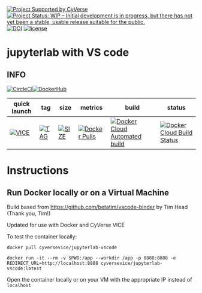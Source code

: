 [![Project Supported by CyVerse](https://img.shields.io/badge/Supported%20by-CyVerse-blue.svg)](https://learning.cyverse.org/projects/vice/en/latest/) [![Project Status: WIP – Initial development is in progress, but there has not yet been a stable, usable release suitable for the public.](https://www.repostatus.org/badges/latest/wip.svg)](https://www.repostatus.org/#wip) [![DOI](https://zenodo.org/badge/DOI/10.5281/zenodo..svg)](https://doi.org/10.5281/zenodo.) [![license](https://img.shields.io/badge/license-GPLv3-blue.svg)](https://opensource.org/licenses/GPL-3.0)

# jupyterlab with VS code

## INFO

[![CircleCI](https://circleci.com/gh/cyverse-vice/jupyterlab-psypark.svg?style=svg)](https://circleci.com/gh/cyverse-vice/jupyterlab-vscode)[![DockerHub](https://img.shields.io/badge/DockerHub-brightgreen.svg?style=popout&logo=Docker)](https://hub.docker.com/r/cyversevice/jupyterlab-vscode)


quick launch | tag | size | metrics | build | status |  
------------ | --- | ---- | ------- | ------|--------|
[![VICE](https://img.shields.io/badge/CyVerse-VICE-blue.svg?style=popout&logo=Docker&color=#1488C6)]() | [![TAG](https://images.microbadger.com/badges/version/cyversevice/jupyterlab-vscode.svg)](https://microbadger.com/images/cyversevice/jupyterlab-vscode) | [![SIZE](https://images.microbadger.com/badges/image/cyversevice/jupyterlab-vscode.svg)](https://microbadger.com/images/cyversevice/jupyterlab-vscode) | [![Docker Pulls](https://img.shields.io/docker/pulls/cyversevice/jupyterlab-vscode?color=blue&logo=docker&logoColor=white)](https://hub.docker.com/r/cyversevice/jupyterlab-vscode) | [![Docker Cloud Automated build](https://img.shields.io/docker/cloud/automated/cyversevice/jupyterlab-vscode?color=blue&logo=docker&logoColor=white)](https://hub.docker.com/r/cyversevice/jupyterlab-vscode) | [![Docker Cloud Build Status](https://img.shields.io/docker/cloud/build/cyversevice/jupyterlab-vscode?color=blue&logo=docker&logoColor=white)](https://hub.docker.com/r/cyversevice/jupyterlab-vscode)

# Instructions


## Run Docker locally or on a Virtual Machine

Build based from https://github.com/betatim/vscode-binder by Tim Head (Thank you, Tim!)

Updated for use with Docker and CyVerse VICE

To test the container locally:

```
docker pull cyversevice/jupyterlab-vscode

docker run -it --rm -v $PWD:/app --workdir /app -p 8888:8888 -e REDIRECT_URL=http://localhost:8888 cyversevice/jupyterlab-vscode:latest
```
Open the container locally or on your VM with the appropriate IP instead of `localhost`
